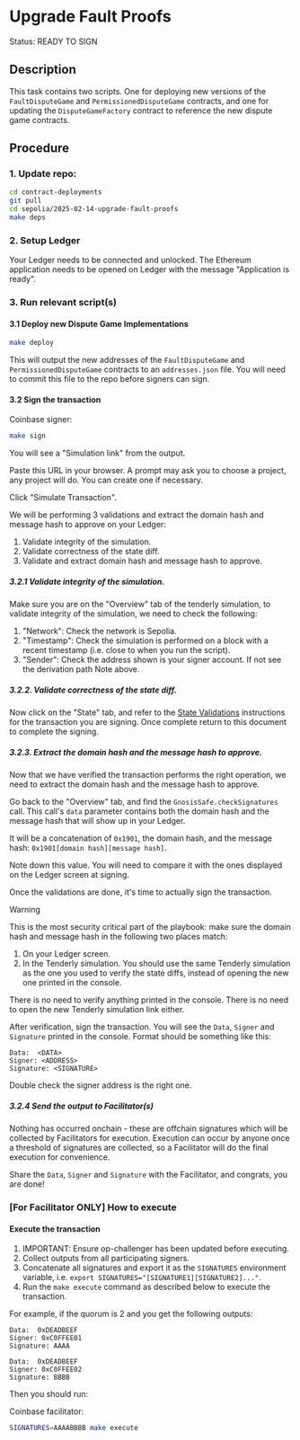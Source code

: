 # Upgrade Fault Proofs

Status: READY TO SIGN

## Description

This task contains two scripts. One for deploying new versions of the `FaultDisputeGame` and `PermissionedDisputeGame` contracts, and one for updating the `DisputeGameFactory` contract to reference the new dispute game contracts.

## Procedure

### 1. Update repo:

```bash
cd contract-deployments
git pull
cd sepolia/2025-02-14-upgrade-fault-proofs
make deps
```

### 2. Setup Ledger

Your Ledger needs to be connected and unlocked. The Ethereum
application needs to be opened on Ledger with the message "Application
is ready".

### 3. Run relevant script(s)

#### 3.1 Deploy new Dispute Game Implementations

```bash
make deploy
```

This will output the new addresses of the `FaultDisputeGame` and `PermissionedDisputeGame` contracts to an `addresses.json` file. You will need to commit this file to the repo before signers can sign.

#### 3.2 Sign the transaction

Coinbase signer:

```bash
make sign
```

You will see a "Simulation link" from the output.

Paste this URL in your browser. A prompt may ask you to choose a
project, any project will do. You can create one if necessary.

Click "Simulate Transaction".

We will be performing 3 validations and extract the domain hash and
message hash to approve on your Ledger:

1. Validate integrity of the simulation.
2. Validate correctness of the state diff.
3. Validate and extract domain hash and message hash to approve.

##### 3.2.1 Validate integrity of the simulation.

Make sure you are on the "Overview" tab of the tenderly simulation, to
validate integrity of the simulation, we need to check the following:

1. "Network": Check the network is Sepolia.
2. "Timestamp": Check the simulation is performed on a block with a
   recent timestamp (i.e. close to when you run the script).
3. "Sender": Check the address shown is your signer account. If not see the derivation path Note above.

##### 3.2.2. Validate correctness of the state diff.

Now click on the "State" tab, and refer to the [State Validations](./VALIDATION.md) instructions for the transaction you are signing.
Once complete return to this document to complete the signing.

##### 3.2.3. Extract the domain hash and the message hash to approve.

Now that we have verified the transaction performs the right
operation, we need to extract the domain hash and the message hash to
approve.

Go back to the "Overview" tab, and find the
`GnosisSafe.checkSignatures` call. This call's `data` parameter
contains both the domain hash and the message hash that will show up
in your Ledger.

It will be a concatenation of `0x1901`, the domain hash, and the
message hash: `0x1901[domain hash][message hash]`.

Note down this value. You will need to compare it with the ones
displayed on the Ledger screen at signing.

Once the validations are done, it's time to actually sign the
transaction.

> [!WARNING]
> This is the most security critical part of the playbook: make sure the
> domain hash and message hash in the following two places match:
>
> 1. On your Ledger screen.
> 2. In the Tenderly simulation. You should use the same Tenderly
>    simulation as the one you used to verify the state diffs, instead
>    of opening the new one printed in the console.
>
> There is no need to verify anything printed in the console. There is
> no need to open the new Tenderly simulation link either.

After verification, sign the transaction. You will see the `Data`,
`Signer` and `Signature` printed in the console. Format should be
something like this:

```shell
Data:  <DATA>
Signer: <ADDRESS>
Signature: <SIGNATURE>
```

Double check the signer address is the right one.

##### 3.2.4 Send the output to Facilitator(s)

Nothing has occurred onchain - these are offchain signatures which
will be collected by Facilitators for execution. Execution can occur
by anyone once a threshold of signatures are collected, so a
Facilitator will do the final execution for convenience.

Share the `Data`, `Signer` and `Signature` with the Facilitator, and
congrats, you are done!

### [For Facilitator ONLY] How to execute

#### Execute the transaction

1. IMPORTANT: Ensure op-challenger has been updated before executing.
1. Collect outputs from all participating signers.
1. Concatenate all signatures and export it as the `SIGNATURES`
   environment variable, i.e. `export
SIGNATURES="[SIGNATURE1][SIGNATURE2]..."`.
1. Run the `make execute` command as described below to execute the transaction.

For example, if the quorum is 2 and you get the following outputs:

```shell
Data:  0xDEADBEEF
Signer: 0xC0FFEE01
Signature: AAAA
```

```shell
Data:  0xDEADBEEF
Signer: 0xC0FFEE02
Signature: BBBB
```

Then you should run:

Coinbase facilitator:

```bash
SIGNATURES=AAAABBBB make execute
```
